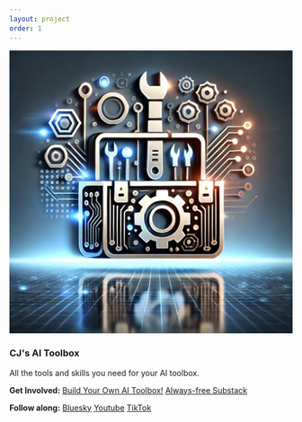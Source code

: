 ```yaml
---
layout: project
order: 1
---
```



<a href="/ai/"><img src="/assets/images/cjs-ai-toolbox.png" class="photo"></a>

### CJ's AI Toolbox

All the tools and skills you need for your AI toolbox.

**Get Involved:**
<a class="btn btn-success" href="https://github.com/cjtrowbridge/RPi5-AI/">Build Your Own AI Toolbox!</a>
<a class="btn btn-substack" href="https://cjsaitoolbox.substack.com/">Always-free Substack</a>

**Follow along:**
<a class="btn btn-bluesky" href="https://bsky.app/profile/cjs-ai-toolbox.bsky.social">Bluesky</a>
<a class="btn btn-youtube" href="https://www.youtube.com/@cjs-ai-toolbox">Youtube</a>
<a class="btn btn-tiktok" href="https://www.tiktok.com/@cjs.ai.toolbox">TikTok</a>